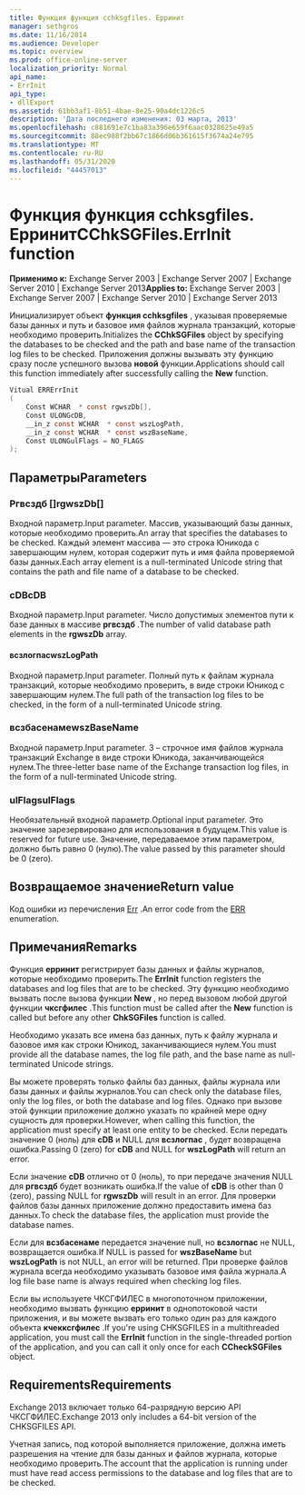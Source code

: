 ```yaml
---
title: Функция функция cchksgfiles. Ерринит
manager: sethgros
ms.date: 11/16/2014
ms.audience: Developer
ms.topic: overview
ms.prod: office-online-server
localization_priority: Normal
api_name:
- ErrInit
api_type:
- dllExport
ms.assetid: 61bb3af1-8b51-4bae-8e25-90a4dc1226c5
description: 'Дата последнего изменения: 03 марта, 2013'
ms.openlocfilehash: c881691e7c1ba83a396e659f6aac0328625e49a5
ms.sourcegitcommit: 88ec988f2bb67c1866d06b361615f3674a24e795
ms.translationtype: MT
ms.contentlocale: ru-RU
ms.lasthandoff: 05/31/2020
ms.locfileid: "44457013"
---
```

# <a name="cchksgfileserrinit-function"></a><span data-ttu-id="80102-103">Функция функция cchksgfiles. Ерринит</span><span class="sxs-lookup"><span data-stu-id="80102-103">CChkSGFiles.ErrInit function</span></span>
  
<span data-ttu-id="80102-104">**Применимо к:** Exchange Server 2003 | Exchange Server 2007 | Exchange Server 2010 | Exchange Server 2013</span><span class="sxs-lookup"><span data-stu-id="80102-104">**Applies to:** Exchange Server 2003 | Exchange Server 2007 | Exchange Server 2010 | Exchange Server 2013</span></span>
  
<span data-ttu-id="80102-105">Инициализирует объект **функция cchksgfiles** , указывая проверяемые базы данных и путь и базовое имя файлов журнала транзакций, которые необходимо проверить.</span><span class="sxs-lookup"><span data-stu-id="80102-105">Initializes the **CChkSGFiles** object by specifying the databases to be checked and the path and base name of the transaction log files to be checked.</span></span> <span data-ttu-id="80102-106">Приложения должны вызывать эту функцию сразу после успешного вызова **новой** функции.</span><span class="sxs-lookup"><span data-stu-id="80102-106">Applications should call this function immediately after successfully calling the **New** function.</span></span> 
  
```cs
Vitual ERRErrInit  
(
    Const WCHAR  * const rgwszDb[],
    Const ULONGcDB,
    __in_z const WCHAR  * const wszLogPath,
    __in_z const WCHAR  * const wszBaseName,
    Const ULONGulFlags = NO_FLAGS
);

```

## <a name="parameters"></a><span data-ttu-id="80102-107">Параметры</span><span class="sxs-lookup"><span data-stu-id="80102-107">Parameters</span></span>

### <a name="rgwszdb"></a><span data-ttu-id="80102-108">Ргвсздб []</span><span class="sxs-lookup"><span data-stu-id="80102-108">rgwszDb[]</span></span>
  
<span data-ttu-id="80102-109">Входной параметр.</span><span class="sxs-lookup"><span data-stu-id="80102-109">Input parameter.</span></span> <span data-ttu-id="80102-110">Массив, указывающий базы данных, которые необходимо проверить.</span><span class="sxs-lookup"><span data-stu-id="80102-110">An array that specifies the databases to be checked.</span></span> <span data-ttu-id="80102-111">Каждый элемент массива — это строка Юникода с завершающим нулем, которая содержит путь и имя файла проверяемой базы данных.</span><span class="sxs-lookup"><span data-stu-id="80102-111">Each array element is a null-terminated Unicode string that contains the path and file name of a database to be checked.</span></span>
    
### <a name="cdb"></a><span data-ttu-id="80102-112">cDB</span><span class="sxs-lookup"><span data-stu-id="80102-112">cDB</span></span>
  
<span data-ttu-id="80102-113">Входной параметр.</span><span class="sxs-lookup"><span data-stu-id="80102-113">Input parameter.</span></span> <span data-ttu-id="80102-114">Число допустимых элементов пути к базе данных в массиве **ргвсздб** .</span><span class="sxs-lookup"><span data-stu-id="80102-114">The number of valid database path elements in the **rgwszDb** array.</span></span> 
    
#### <a name="wszlogpath"></a><span data-ttu-id="80102-115">всзлогпас</span><span class="sxs-lookup"><span data-stu-id="80102-115">wszLogPath</span></span>
  
<span data-ttu-id="80102-116">Входной параметр.</span><span class="sxs-lookup"><span data-stu-id="80102-116">Input parameter.</span></span> <span data-ttu-id="80102-117">Полный путь к файлам журнала транзакций, которые необходимо проверить, в виде строки Юникод с завершающим нулем.</span><span class="sxs-lookup"><span data-stu-id="80102-117">The full path of the transaction log files to be checked, in the form of a null-terminated Unicode string.</span></span>
    
### <a name="wszbasename"></a><span data-ttu-id="80102-118">всзбасенаме</span><span class="sxs-lookup"><span data-stu-id="80102-118">wszBaseName</span></span>
  
<span data-ttu-id="80102-119">Входной параметр.</span><span class="sxs-lookup"><span data-stu-id="80102-119">Input parameter.</span></span> <span data-ttu-id="80102-120">3 – строчное имя файлов журнала транзакций Exchange в виде строки Юникода, заканчивающейся нулем.</span><span class="sxs-lookup"><span data-stu-id="80102-120">The three-letter base name of the Exchange transaction log files, in the form of a null-terminated Unicode string.</span></span>
    
### <a name="ulflags"></a><span data-ttu-id="80102-121">ulFlags</span><span class="sxs-lookup"><span data-stu-id="80102-121">ulFlags</span></span>
  
<span data-ttu-id="80102-122">Необязательный входной параметр.</span><span class="sxs-lookup"><span data-stu-id="80102-122">Optional input parameter.</span></span> <span data-ttu-id="80102-123">Это значение зарезервировано для использования в будущем.</span><span class="sxs-lookup"><span data-stu-id="80102-123">This value is reserved for future use.</span></span> <span data-ttu-id="80102-124">Значение, передаваемое этим параметром, должно быть равно 0 (нулю).</span><span class="sxs-lookup"><span data-stu-id="80102-124">The value passed by this parameter should be 0 (zero).</span></span>
    
## <a name="return-value"></a><span data-ttu-id="80102-125">Возвращаемое значение</span><span class="sxs-lookup"><span data-stu-id="80102-125">Return value</span></span>

<span data-ttu-id="80102-126">Код ошибки из перечисления [Err](cchksgfiles-err-enumeration.md) .</span><span class="sxs-lookup"><span data-stu-id="80102-126">An error code from the [ERR](cchksgfiles-err-enumeration.md) enumeration.</span></span> 
  
## <a name="remarks"></a><span data-ttu-id="80102-127">Примечания</span><span class="sxs-lookup"><span data-stu-id="80102-127">Remarks</span></span>

<span data-ttu-id="80102-128">Функция **ерринит** регистрирует базы данных и файлы журналов, которые необходимо проверить.</span><span class="sxs-lookup"><span data-stu-id="80102-128">The **ErrInit** function registers the databases and log files that are to be checked.</span></span> <span data-ttu-id="80102-129">Эту функцию необходимо вызвать после вызова функции **New** , но перед вызовом любой другой функции **чксгфилес** .</span><span class="sxs-lookup"><span data-stu-id="80102-129">This function must be called after the **New** function is called but before any other **ChkSGFiles** function is called.</span></span> 
  
<span data-ttu-id="80102-130">Необходимо указать все имена баз данных, путь к файлу журнала и базовое имя как строки Юникод, заканчивающиеся нулем.</span><span class="sxs-lookup"><span data-stu-id="80102-130">You must provide all the database names, the log file path, and the base name as null-terminated Unicode strings.</span></span>
  
<span data-ttu-id="80102-131">Вы можете проверять только файлы баз данных, файлы журнала или базы данных и файлы журналов.</span><span class="sxs-lookup"><span data-stu-id="80102-131">You can check only the database files, only the log files, or both the database and log files.</span></span> <span data-ttu-id="80102-132">Однако при вызове этой функции приложение должно указать по крайней мере одну сущность для проверки.</span><span class="sxs-lookup"><span data-stu-id="80102-132">However, when calling this function, the application must specify at least one entity to be checked.</span></span> <span data-ttu-id="80102-133">Если передать значение 0 (ноль) для **cDB** и NULL для **всзлогпас** , будет возвращена ошибка.</span><span class="sxs-lookup"><span data-stu-id="80102-133">Passing 0 (zero) for  **cDB**  and NULL for  **wszLogPath**  will return an error.</span></span> 
  
<span data-ttu-id="80102-134">Если значение **cDB** отлично от 0 (ноль), то при передаче значения NULL для **ргвсздб** будет возникать ошибка.</span><span class="sxs-lookup"><span data-stu-id="80102-134">If the value of  **cDB**  is other than 0 (zero), passing NULL for  **rgwszDb**  will result in an error.</span></span> <span data-ttu-id="80102-135">Для проверки файлов базы данных приложение должно предоставить имена баз данных.</span><span class="sxs-lookup"><span data-stu-id="80102-135">To check the database files, the application must provide the database names.</span></span> 
  
<span data-ttu-id="80102-136">Если для **всзбасенаме** передается значение null, но **всзлогпас** не NULL, возвращается ошибка.</span><span class="sxs-lookup"><span data-stu-id="80102-136">If NULL is passed for  **wszBaseName**  but  **wszLogPath**  is not NULL, an error will be returned.</span></span> <span data-ttu-id="80102-137">При проверке файлов журнала всегда необходимо указывать базовое имя файла журнала.</span><span class="sxs-lookup"><span data-stu-id="80102-137">A log file base name is always required when checking log files.</span></span> 
  
<span data-ttu-id="80102-138">Если вы используете ЧКСГФИЛЕС в многопоточном приложении, необходимо вызвать функцию **ерринит** в однопотоковой части приложения, и вы можете вызвать его только один раз для каждого объекта **кчекксгфилес** .</span><span class="sxs-lookup"><span data-stu-id="80102-138">If you're using CHKSGFILES in a multithreaded application, you must call the **ErrInit** function in the single-threaded portion of the application, and you can call it only once for each **CCheckSGFiles** object.</span></span> 
  
## <a name="requirements"></a><span data-ttu-id="80102-139">Requirements</span><span class="sxs-lookup"><span data-stu-id="80102-139">Requirements</span></span>

<span data-ttu-id="80102-140">Exchange 2013 включает только 64-разрядную версию API ЧКСГФИЛЕС.</span><span class="sxs-lookup"><span data-stu-id="80102-140">Exchange 2013 only includes a 64-bit version of the CHKSGFILES API.</span></span>
  
<span data-ttu-id="80102-141">Учетная запись, под которой выполняется приложение, должна иметь разрешения на чтение для базы данных и файлов журнала, которые необходимо проверить.</span><span class="sxs-lookup"><span data-stu-id="80102-141">The account that the application is running under must have read access permissions to the database and log files that are to be checked.</span></span>
  

